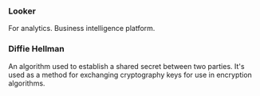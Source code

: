 ### Looker  
For analytics. Business intelligence platform.

### Diffie Hellman
An algorithm used to establish a shared secret between two parties. It's used as a method for exchanging cryptography keys for use in encryption algorithms.
